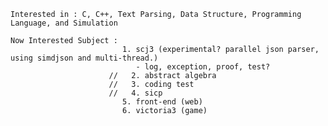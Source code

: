     Interested in : C, C++, Text Parsing, Data Structure, Programming Language, and Simulation
    
    Now Interested Subject : 
                             1. scj3 (experimental? parallel json parser, using simdjson and multi-thread.)
                                - log, exception, proof, test?
                          //   2. abstract algebra
                          //   3. coding test
                          //   4. sicp
                             5. front-end (web)
                             6. victoria3 (game)
